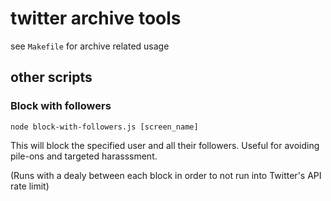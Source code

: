 # twitter archive tools

see `Makefile` for archive related usage

## other scripts

### Block with followers

```
node block-with-followers.js [screen_name]
```

This will block the specified user and all their followers. Useful for avoiding pile-ons and targeted harasssment.

(Runs with a dealy between each block in order to not run into Twitter's API rate limit)
